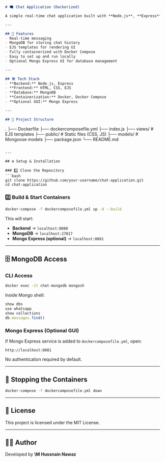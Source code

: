 ```markdown
# 🗨️ Chat Application (Dockerized)

A simple real-time chat application built with **Node.js**, **Express**, **EJS**, and **MongoDB**, fully containerized using **Docker** and **Docker Compose**.

---

## 🚀 Features
- Real-time messaging
- MongoDB for storing chat history
- EJS templates for rendering UI
- Fully containerized with Docker Compose
- Easy to set up and run locally
- Optional Mongo Express UI for database management

---

## 🛠️ Tech Stack
- **Backend:** Node.js, Express
- **Frontend:** HTML, CSS, EJS
- **Database:** MongoDB
- **Containerization:** Docker, Docker Compose
- **Optional GUI:** Mongo Express

---

## 📂 Project Structure
```

.
├── Dockerfile
├── dockercomposefile.yml
├── index.js
├── views/         # EJS templates
├── public/        # Static files (CSS, JS)
├── models/        # Mongoose models
├── package.json
└── README.md

````

---

## ⚙️ Setup & Installation

### 1️⃣ Clone the Repository
```bash
git clone https://github.com/your-username/chat-application.git
cd chat-application
````

### 2️⃣ Build & Start Containers

```bash
docker-compose -f dockercomposefile.yml up -d --build
```

This will start:

* **Backend** → `localhost:8080`
* **MongoDB** → `localhost:27017`
* **Mongo Express (optional)** → `localhost:8081`

---

## 🗄️ MongoDB Access

### CLI Access

```bash
docker exec -it chat-mongodb mongosh
```

Inside Mongo shell:

```js
show dbs
use whatsapp
show collections
db.messages.find()
```

### Mongo Express (Optional GUI)

If Mongo Express service is added to `dockercomposefile.yml`, open:

```
http://localhost:8081
```

No authentication required by default.

---

## 🛑 Stopping the Containers

```bash
docker-compose -f dockercomposefile.yml down
```

---

## 📜 License

This project is licensed under the MIT License.

---

## 👨‍💻 Author

Developed by **\M Hussnain Nawaz**

